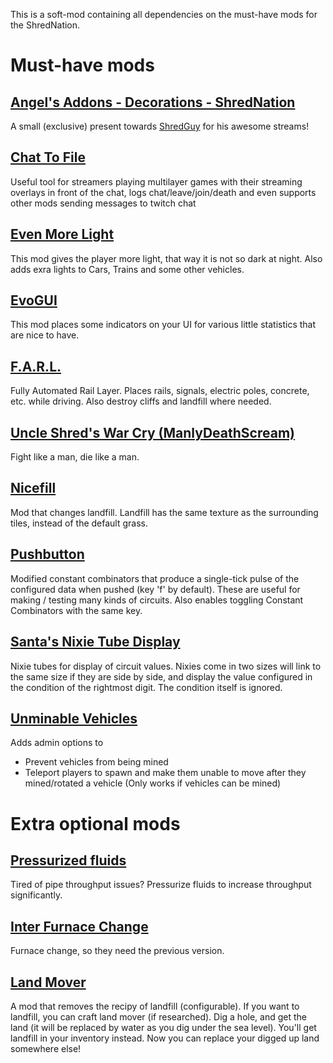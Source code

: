 This is a soft-mod containing all dependencies on the must-have mods for the ShredNation.

# Must-have mods
## [Angel's Addons - Decorations - ShredNation](https://mods.factorio.com/mod/angelsaddons-shred)
A small (exclusive) present towards [ShredGuy](https://www.twitch.tv/shredguy) for his awesome streams!

## [Chat To File](https://mods.factorio.com/mod/ChatToFile)
Useful tool for streamers playing multilayer games with their streaming overlays in front of the chat, logs chat/leave/join/death and even supports other mods sending messages to twitch chat

## [Even More Light](https://mods.factorio.com/mod/EvenMoreLight)
This mod gives the player more light, that way it is not so dark at night. Also adds exra lights to Cars, Trains and some other vehicles.

## [EvoGUI](https://mods.factorio.com/mod/EvoGUI)
This mod places some indicators on your UI for various little statistics that are nice to have.

## [F.A.R.L.](https://mods.factorio.com/mod/FARL)
Fully Automated Rail Layer. Places rails, signals, electric poles, concrete, etc. while driving. Also destroy cliffs and landfill where needed.

## [Uncle Shred's War Cry (ManlyDeathScream)](https://mods.factorio.com/mod/ManlyDeathScream)
Fight like a man, die like a man.

## [Nicefill](https://mods.factorio.com/mod/nicefill)
Mod that changes landfill. Landfill has the same texture as the surrounding tiles, instead of the default grass.

## [Pushbutton](https://mods.factorio.com/mod/pushbutton)
Modified constant combinators that produce a single-tick pulse of the configured data when pushed (key 'f' by default). These are useful for making / testing many kinds of circuits. Also enables toggling Constant Combinators with the same key.

## [Santa's Nixie Tube Display](https://mods.factorio.com/mod/SantasNixieTubeDisplay)
Nixie tubes for display of circuit values. Nixies come in two sizes will link to the same size if they are side by side, and display the value configured in the condition of the rightmost digit. The condition itself is ignored.

## [Unminable Vehicles](https://mods.factorio.com/mod/UnminableVehicles)
Adds admin options to
- Prevent vehicles from being mined
- Teleport players to spawn and make them unable to move after they mined/rotated a vehicle (Only works if vehicles can be mined)

# Extra optional mods
## [Pressurized fluids](https://mods.factorio.com/mod/CompressedFluids)
Tired of pipe throughput issues? Pressurize fluids to increase throughput significantly.

## [Inter Furnace Change](https://mods.factorio.com/mod/InterFurnaceChange)
Furnace change, so they need the previous version.

## [Land Mover](https://mods.factorio.com/mod/LandMover)
A mod that removes the recipy of landfill (configurable). If you want to landfill, you can craft land mover (if researched). Dig a hole, and get the land (it will be replaced by water as you dig under the sea level). You'll get landfill in your inventory instead. Now you can replace your digged up land somewhere else!
